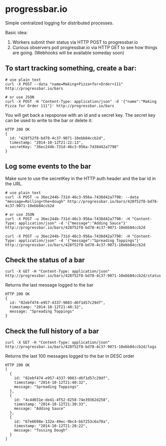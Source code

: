 progressbar.io
==============

Simple centralized logging for distributed processes.

Basic idea:

1.  Workers submit their status via HTTP POST to progressbar.io
2.  Curious observers poll progressbar.io via HTTP GET to see how things are going. (Webhooks will be available someday soon)


To start tracking something, create a bar:
----

```
# use plain text
curl -X POST --data "name=Making+Pizza+for+Order+111" http://progressbar.io/bars

# or use JSON
curl -X POST -H "Content-Type: application/json" -d '{"name":"Making Pizza for Order 111"}' http://progressbar.io/bars
```

You will get back a repsponse with an id and a secret key. The secret key can be used to write to the bar or delete it:
```http
HTTP 200 OK
{
  id: "428f52f8-bd78-4c37-9071-10ebb84ccb2d",
  timestamp: "2014-10-12T21:22:13",
  secretKey: "36ec244b-731d-46c3-956a-7438d42a7798"
}

```

Log some events to the bar
----

Make sure to use the secretKey in the HTTP auth header and the bar id in the URL.

```
# use plain text
curl -X POST -u 36ec244b-731d-46c3-956a-7438d42a7798: --data "message=Rolling+the+dough" http://progressbar.io/bars/428f52f8-bd78-4c37-9071-10ebb84ccb2d

# or use JSON
curl -X POST -u 36ec244b-731d-46c3-956a-7438d42a7798: -H "Content-Type: application/json" -d '{"message":"Adding Sauce"}' http://progressbar.io/bars/428f52f8-bd78-4c37-9071-10ebb84ccb2d

curl -X POST -u 36ec244b-731d-46c3-956a-7438d42a7798: -H "Content-Type: application/json" -d '{"message":"Spreading Toppings"}' http://progressbar.io/bars/428f52f8-bd78-4c37-9071-10ebb84ccb2d
```

Check the status of a bar
---- 

```
curl -X GET -H "Content-Type: application/json" http://progressbar.io/bars/428f52f8-bd78-4c37-9071-10ebb84ccb2d/status
```

Returns the last message logged to the bar

```http
HTTP 200 OK
{
  id: "02ebf474-e957-4337-9083-d6f1d57c29df",
  timestamp: "2014-10-12T21:40:32",
  message: "Spreading Toppings"
}
```



Check the full history of a bar
---- 

```
curl -X GET -H "Content-Type: application/json" http://progressbar.io/bars/428f52f8-bd78-4c37-9071-10ebb84ccb2d/logs
```

Returns the last 100 messages logged to the bar in DESC order

```http
HTTP 200 OK
[
  {
    id: "02ebf474-e957-4337-9083-d6f1d57c29df",
    timestamp: "2014-10-12T21:40:32",
    message: "Spreading Toppings"
  },
  {
    id: "4c4d031e-de41-4f52-8258-74e39362d258",
    timestamp: "2014-10-12T21:30:33",
    message: "Adding Sauce"
  },
  {
    id: "67e6698e-132a-49ec-9bc4-bb7253c6a70a",
    timestamp: "2014-10-12T21:20:22",
    message: "Tossing Dough"
  }
]
```



